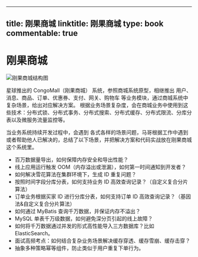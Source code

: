 
---
title: 刚果商城
linktitle: 刚果商城
type: book
commentable: true
---

# 刚果商城

![刚果商城结构图](https://assets.ng-tech.icu/item/20230227195801.png)

星球推出的 CongoMall（刚果商城） 系统，参照商城系统原型，相继推出 用户、消息、商品、订单、优惠券、支付、网关、购物车 等业务模块，通过商城系统中复杂场景，给出对应解决方案。
根据业务场景复杂度，会在商城业务中使用到这些技术：分布式锁、分布式事务、分布式搜索、分布式缓存、分布式限流、分库分表以及微服务流量监控等。

当业务系统持续开发过程中，会遇到 各式各样的场景问题，马哥根据工作中遇到或者帮助他人已解决的，总结了以下场景，并把解决方案和代码实战放在刚果商城这个系统里。

- 百万数据量导出，如何保障内存安全和导出性能？
- 线上应用运行触发 OOM（内存溢出或泄漏），如何第一时间通知到开发者？
- 如何解决雪花算法在集群环境下，生成 ID 重复问题？
- 按照时间字段分库分表，如何支持业务 ID 高效查询记录？（自定义复合分片算法）
- 订单业务根据买家 ID 进行分库分表，如何支持订单 ID 高效查询记录？（基因法&自定义复合分片算法）
- 如何通过 MyBatis 查询千万数据，并保证内存不溢出？
- MySQL 单表千万级数据，如何避免深分页引起的线上故障？
- 如何将千万数据通过并发的形式高性能导入三方数据库？比如 ElasticSearch。
- 面试高频考点：如何结合复杂业务场景解决缓存穿透、缓存雪崩、缓存击穿？
- 抽象多种策略幂等组件，防止类似于用户重复下单行为。

    
